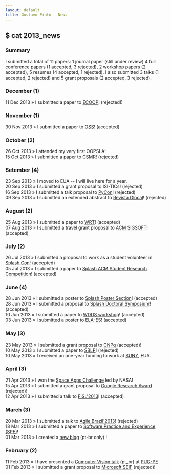 ```yaml
---
layout: default
title: Gustavo Pinto - News
---
```


## $ cat 2013_news

### Summary

I submitted a total of 11 papers: 1 journal paper (still under review) 4 full conference papers (1 accepted, 3 rejected), 2 workshop papers (2 accepted), 5 resumes (4 accepted, 1 rejected). I also submitted 3 talks (1 accepted, 2 rejected) and 5 grant proposals (2 accepted, 3 rejected).


### December (1)
11 Dec 2013 » I submitted a paper to <a href="http://ecoop14.it.uu.se">ECOOP</a>! (rejected!)<br />

### November (1)
30 Nov 2013 » I submitted a paper to <a href="http://oss2014.case.unibz.it">OSS</a>! (accepted)<br />


### October (2)
26 Oct 2013 » I attended my very first OOPSLA!<br />
15 Oct 2013 » I submitted a paper to <a href="http://ansymo.ua.ac.be/csmr-wcre/">CSMR</a>! (rejected)<br />


### Setember (4)
23 Sep 2013 » I moved to EUA -- I will live here for a year.<br />
20 Sep 2013 » I submitted a grant proposal to ISI-TICs! (rejected)<br />
16 Sep 2013 » I submitted a talk proposal to <a href="https://us.pycon.org/2014/">PyCon</a>! (rejected)<br />
09 Sep 2013 » I submitted an extended abstract to <a href="http://www.revistaglocal.org.br/">Revista Glocal</a>! (rejected)<br />


### August (2)
25 Aug 2013 » I submitted a paper to <a href="http://refactoring.info/WRT13/">WRT</a>! (accepted)<br />
07 Aug 2013 » I submitted a travel grant proposal to <a href="http://www.sigplan.org/PAC.htm">ACM SIGSOFT</a>! (accepted)<br />

### July (2)

26 Jul 2013 » I submitted a proposal to work as a student volunteer in <a href="http://splashcon.org/2013/cfp/689">Splash Con</a>! (accepted)<br />
05 Jul 2013 » I submitted a paper to <a href="http://splashcon.org/2013/cfp/due-july-05-2013/664-acm-student-research-competition">Splash ACM Student Research Competition</a>! (accepted)<br />

### June (4)

28 Jun 2013 » I submitted a poster to <a href="http://splashcon.org/2013/cfp/due-june-28-2013/648-posters">Splash Poster Section</a>! (accepted)<br />
28 Jun 2013 » I submitted a proposal to <a href="http://splashcon.org/2013/cfp/due-june-28-2013/655-doctoral-symposium">Splash Doctoral Symposium</a>! (accepted)<br />
10 Jun 2013 » I submitted a paper to <a href="http://wdds.ufpb.br/2013/index.php">WDDS workshop</a>! (accepted) <br />
03 Jun 2013 » I submitted a poster to <a href="http://www.inf.ufrgs.br/elaes2013/">ELA-ES</a>! (accepted)<br />

### May (3)

23 May 2013 » I submitted a grant proposal to <a href="http://www.cnpq.br/web/guest/chamadas-publicas?p_p_id=resultadosportlet_WAR_resultadoscnpqportlet_INSTANCE_0ZaM&filtro=abertas&detalha=chamadaDivulgada&idDivulgacao=2901">CNPq</a> (accepted)!<br />
10 May 2013 » I submitted a paper to <a href="http://cbsoft2013.unb.br/en/sblp-en">SBLP</a>! (rejected) <br />
10 May 2013 » I received an one-year funding to work at <a href="http://www.suny.edu/">SUNY</a>, EUA. <br />

### April (3)

21 Apr 2013 » I won the <a href="http://spaceappschallenge.org/awards/">Space Apps Challenge</a> led by NASA! <br />
15 Apr 2013 » I submitted a grant proposal to <a href="http://research.google.com/university/relations/research_awards.html">Google Research Award</a> (rejected)!<br />
12 Apr 2013 » I submitted a talk to <a href="http://softwarelivre.org/fisl14"> FISL'2013</a>! (accepted) <br />

### March (3)

20 Mar 2013 » I submitted a talk to <a href="http://www.agilebrazil.com/2013/">Agile Brazil'2013</a>! (rejected) <br />
18 Mar 2013 » I submitted a paper to <a href="http://onlinelibrary.wiley.com/journal/10.1002/(ISSN)1097-024X">Software Practice and Experience (SPE)</a>!<br />
01 Mar 2013 » I created a <a href="http://blog.gustavopinto.org">new blog</a> (pt-br only) !<br />	

### February (2)
11 Feb 2013 » I have presented a <a href="http://www.slideshare.net/gustavopinto/python-simplecv">Computer Vision talk</a> (pt_br) at <a href="http://pug.pe">PUG-PE</a><br/>
01 Feb 2013 » I submitted a grant proposal to <a href="http://research.microsoft.com/en-us/collaboration/focus/cs/seif.aspx">Microsoft SEIF</a> (rejected)!<br />
